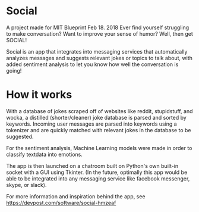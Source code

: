 # Social
A project made for MIT Blueprint Feb 18. 2018
Ever find yourself struggling to make conversation? Want to improve your sense of humor? Well, then get SOCIAL!

Social is an app that integrates into messaging services that automatically analyzes messages and suggests relevant jokes or topics to talk about, with added sentiment analysis to let you know how well the conversation is going!

# How it works
With a database of jokes scraped off of websites like reddit, stupidstuff, and wocka, a distilled (shorter/cleaner) joke database is parsed and sorted by keywords. Incoming user messages are parsed into keywords using a tokenizer and are quickly matched with relevant jokes in the database to be suggested.

For the sentiment analysis, Machine Learning models were made in order to classify textdata into emotions.

The app is then launched on a chatroom built on Python's own built-in socket with a GUI using Tkinter. (In the future, optimally this app would be able to be integrated into any messaging service like facebook messenger, skype, or slack).

For more information and inspiration behind the app, see https://devpost.com/software/social-hmzeaf
